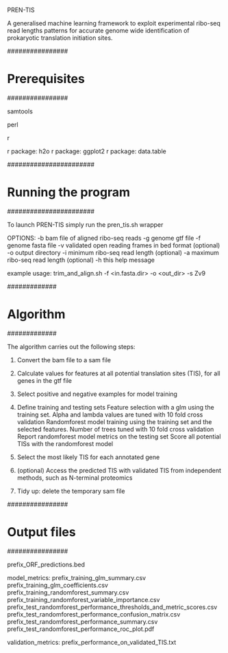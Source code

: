 PREN-TIS

A generalised machine learning framework to exploit experimental ribo-seq read lengths patterns for accurate genome wide identification of prokaryotic translation initiation sites.

################
# Prerequisites #
################

samtools

perl

r

r package: h2o 
r package: ggplot2
r package: data.table

#######################
# Running the program #
#######################

To launch PREN-TIS simply run the pren_tis.sh wrapper

OPTIONS:
    -b  bam file of aligned ribo-seq reads
    -g  genome gtf file
    -f  genome fasta file
    -v  validated open reading frames in bed format (optional)
    -o  output directory
    -i  minimum ribo-seq read length (optional)
    -a  maximum ribo-seq read length (optional)
    -h  this help message

example usage: trim_and_align.sh -f <in.fasta.dir> -o <out_dir> -s Zv9

#############
# Algorithm #
#############

The algorithm carries out the following steps:

1) Convert the bam file to a sam file

2) Calculate values for features at all potential translation sites (TIS), for all genes in the gtf file

3) Select positive and negative examples for model training

4) Define training and testing sets
   Feature selection with a glm using the training set. Alpha and lambda values are tuned with 10 fold cross validation
   Randomforest model training using the training set and the selected features. Number of trees tuned with 10 fold cross validation 
   Report randomforest model metrics on the testing set 
   Score all potential TISs with the randomforest model

5) Select the most likely TIS for each annotated gene

6) (optional) Access the predicted TIS with validated TIS from independent methods, such as N-terminal proteomics

7) Tidy up: delete the temporary sam file

################
# Output files #
################

prefix_ORF_predictions.bed

model_metrics:
    prefix_training_glm_summary.csv 
    prefix_training_glm_coefficients.csv 
    prefix_training_randomforest_summary.csv 
    prefix_training_randomforest_variable_importance.csv 
    prefix_test_randomforest_performance_thresholds_and_metric_scores.csv 
    prefix_test_randomforest_performance_confusion_matrix.csv 
    prefix_test_randomforest_performance_summary.csv 
    prefix_test_randomforest_performance_roc_plot.pdf 

validation_metrics:
    prefix_performance_on_validated_TIS.txt

